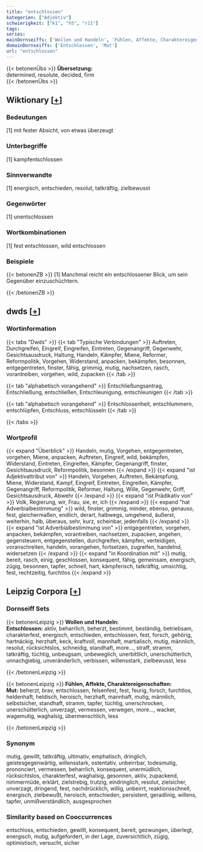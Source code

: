```yaml
---
title: "entschlossen"
kategorien: ["Adjektiv"]
schwierigkeit: ["k1", "h5", "r11"]
tags:
series:
mainDornseiffs: ['Wollen und Handeln', 'Fühlen, Affekte, Charaktereigenschaften']
domainDornseiffs: ['Entschlossen', 'Mut']
url: "entschlossen"
---
```


{{< betonenÜbs >}}
**Übersetzung:**  
determined, resolute, decided, firm  
{{< /betonenÜbs >}}

## Wiktionary [[+](https://de.wiktionary.org/wiki/entschlossen)]

### Bedeutungen
[1] mit fester Absicht, von etwas überzeugt  

### Unterbegriffe
[1] kampfentschlossen  

### Sinnverwandte
[1] energisch, entschieden, resolut, tatkräftig, zielbewusst  

### Gegenwörter
[1] unentschlossen  

### Wortkombinationen
[1] fest entschlossen, wild entschlossen  

### Beispiele
{{< betonenZB >}}
[1] Manchmal reicht ein entschlossener Blick, um sein Gegenüber einzuschüchtern.  

{{< /betonenZB >}}


## dwds [[+](https://www.dwds.de/wb/entschlossen)]

### Wortinformation
{{< tabs "Dwds" >}}
{{< tab "Typische Verbindungen" >}}
Auftreten, Durchgreifen, Eingreif, Eingreifen, Eintreten, Gegenangriff, Gegenwehr, Gesichtsausdruck, Haltung, Handeln, Kämpfer, Miene, Reformer, Reformpolitik, Vorgehen, Widerstand, anpacken, bekämpfen, besonnen, entgegentreten, finster, fähig, grimmig, mutig, nachsetzen, rasch, vorantreiben, vorgehen, wild, zupacken
{{< /tab >}}

{{< tab "alphabetisch vorangehend" >}}
Entschließungsantrag, Entschließung, entschließen, Entschleunigung, entschleunigen
{{< /tab >}}

{{< tab "alphabetisch vorangehend" >}}
Entschlossenheit, entschlummern, entschlüpfen, Entschluss, entschlüsseln
{{< /tab >}}

{{< /tabs >}}

### Wortprofil
{{< expand "Überblick" >}} Handeln, mutig, Vorgehen, entgegentreten, vorgehen, Miene, anpacken, Auftreten, Eingreif, wild, bekämpfen, Widerstand, Eintreten, Eingreifen, Kämpfer, Gegenangriff, finster, Gesichtsausdruck, Reformpolitik, besonnen {{< /expand >}}
{{< expand "ist Adjektivattribut von" >}} Handeln, Vorgehen, Auftreten, Bekämpfung, Miene, Widerstand, Kampf, Eingreif, Eintreten, Eingreifen, Kämpfer, Gegenangriff, Reformpolitik, Reformer, Haltung, Wille, Gegenwehr, Griff, Gesichtsausdruck, Abwehr {{< /expand >}}
{{< expand "ist Prädikativ von" >}} Volk, Regierung, wir, Frau, sie, er, ich {{< /expand >}}
{{< expand "hat Adverbialbestimmung" >}} wild, finster, grimmig, minder, ebenso, genauso, fest, gleichermaßen, endlich, derart, halbwegs, umgehend, äußerst, weiterhin, halb, überaus, sehr, kurz, scheinbar, jedenfalls {{< /expand >}}
{{< expand "ist Adverbialbestimmung von" >}} entgegentreten, vorgehen, anpacken, bekämpfen, vorantreiben, nachsetzen, zupacken, angehen, gegensteuern, entgegenstellen, durchgreifen, kämpfen, verteidigen, voranschreiten, handeln, vorangehen, fortsetzen, zugreifen, handelnd, widersetzen {{< /expand >}}
{{< expand "in Koordination mit" >}} mutig, bereit, rasch, einig, geschlossen, konsequent, fähig, gemeinsam, energisch, zügig, besonnen, tapfer, schnell, hart, kämpferisch, tatkräftig, umsichtig, fest, rechtzeitig, furchtlos {{< /expand >}}

## Leipzig Corpora [[+](https://corpora.uni-leipzig.de/en/res?word=entschlossen&corpusId=deu_newscrawl-public_2018)]

### Dornseiff Sets
{{< betonenLeipzig >}}
**Wollen und Handeln:**  
**Entschlossen:** aktiv, beharrlich, beherzt, bestimmt, beständig, betriebsam, charakterfest, energisch, entschieden, entschlossen, fest, forsch, gehörig, hartnäckig, herzhaft, keck, kraftvoll, mannhaft, martialisch, mutig, männlich, resolut, rücksichtslos, schneidig, standhaft, more..., straff, stramm, tatkräftig, tüchtig, unbeugsam, unbeweglich, unerbittlich, unerschütterlich, unnachgiebig, unveränderlich, verbissen, willensstark, zielbewusst, less  

{{< /betonenLeipzig >}}


{{< betonenLeipzig >}}
**Fühlen, Affekte, Charaktereigenschaften:**  
**Mut:** beherzt, brav, entschlossen, felsenfest, fest, feurig, forsch, furchtlos, heldenhaft, heldisch, heroisch, herzhaft, mannhaft, mutig, männlich, selbstsicher, standhaft, stramm, tapfer, tüchtig, unerschrocken, unerschütterlich, unverzagt, vermessen, verwegen, more..., wacker, wagemutig, waghalsig, übermenschlich, less  

{{< /betonenLeipzig >}}

### Synonym
mutig, gewillt, tatkräftig, ultimativ, emphatisch, dringlich, geistesgegenwärtig, willensstark, ostentativ, unbeirrbar, todesmutig, prononciert, vermessen, beharrlich, konsequent, unermüdlich, rücksichtslos, charakterfest, waghalsig, gesonnen, aktiv, zupackend, nimmermüde, erklärt, zielstrebig, trutzig, eindringlich, resolut, zielsicher, unverzagt, dringend, fest, nachdrücklich, willig, unbeirrt, reaktionsschnell, energisch, zielbewußt, heroisch, entschieden, persistent, geradlinig, willens, tapfer, unmißverständlich, ausgesprochen


### Similarity based on Cooccurrences
entschloss, entschieden, gewillt, konsequent, bereit, gezwungen, überlegt, energisch, mutig, aufgefordert, in der Lage, zuversichtlich, zügig, optimistisch, versucht, sicher

